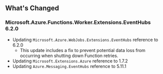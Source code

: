 ## What's Changed

<!-- Please add your release notes in the following format:
- My change description (#PR/#issue)
-->

### Microsoft.Azure.Functions.Worker.Extensions.EventHubs 6.2.0

- Updating `Microsoft.Azure.WebJobs.Extensions.EventHubs` reference to 6.2.0
  - This update includes a fix to prevent potential data loss from occurring when shutting down Function retries.
- Updating `Microsoft.Extensions.Azure` reference to 1.7.2
- Updating `Azure.Messaging.EventHubs` reference to 5.11.1
